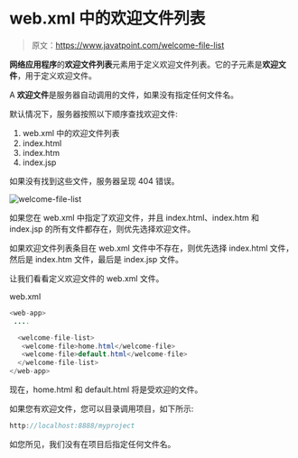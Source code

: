 # web.xml 中的欢迎文件列表

> 原文：<https://www.javatpoint.com/welcome-file-list>

**网络应用程序**的**欢迎文件列表**元素用于定义欢迎文件列表。它的子元素是**欢迎文件**，用于定义欢迎文件。

A **欢迎文件**是服务器自动调用的文件，如果没有指定任何文件名。

默认情况下，服务器按照以下顺序查找欢迎文件:

1.  web.xml 中的欢迎文件列表
2.  index.html
3.  index.htm
4.  index.jsp

如果没有找到这些文件，服务器呈现 404 错误。

![welcome-file-list](../img/da3ec4355612c3e6e4d10df172e1e650.png)

如果您在 web.xml 中指定了欢迎文件，并且 index.html、index.htm 和 index.jsp 的所有文件都存在，则优先选择欢迎文件。

如果欢迎文件列表条目在 web.xml 文件中不存在，则优先选择 index.html 文件，然后是 index.htm 文件，最后是 index.jsp 文件。

让我们看看定义欢迎文件的 web.xml 文件。

web.xml

```java
<web-app>
 ....

  <welcome-file-list>
   <welcome-file>home.html</welcome-file>
   <welcome-file>default.html</welcome-file>
  </welcome-file-list>
</web-app>

```

现在，home.html 和 default.html 将是受欢迎的文件。

如果您有欢迎文件，您可以目录调用项目，如下所示:

```java
http://localhost:8888/myproject

```

如您所见，我们没有在项目后指定任何文件名。